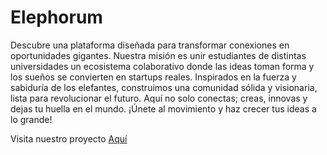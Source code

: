 # Elephorum
Descubre una plataforma diseñada para transformar conexiones en oportunidades gigantes. Nuestra misión es unir estudiantes de distintas universidades un ecosistema colaborativo donde las ideas toman forma y los sueños se convierten en startups reales. Inspirados en la fuerza y sabiduría de los elefantes, construimos una comunidad sólida y visionaria, lista para revolucionar el futuro. Aquí no solo conectas; creas, innovas y dejas tu huella en el mundo. ¡Únete al movimiento y haz crecer tus ideas a lo grande!

Visita nuestro proyecto [Aquí](https://elephorum.lat/)
